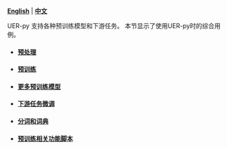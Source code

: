 [**English**](https://github.com/dbiir/UER-py/wiki/Instructions) | [**中文**](https://github.com/dbiir/UER-py/wiki/使用说明)

UER-py 支持各种预训练模型和下游任务。 本节显示了使用UER-py时的综合用例。

- #### [预处理](https://github.com/dbiir/UER-py/wiki/预处理)


- #### [预训练](https://github.com/dbiir/UER-py/wiki/预训练)


- #### [更多预训练模型](https://github.com/dbiir/UER-py/wiki/更多预训练模型)


- #### [下游任务微调](https://github.com/dbiir/UER-py/wiki/下游任务微调)


- #### [分词和词典](https://github.com/dbiir/UER-py/wiki/分词和词典)


- #### [预训练相关功能脚本](https://github.com/dbiir/UER-py/wiki/Scripts)
